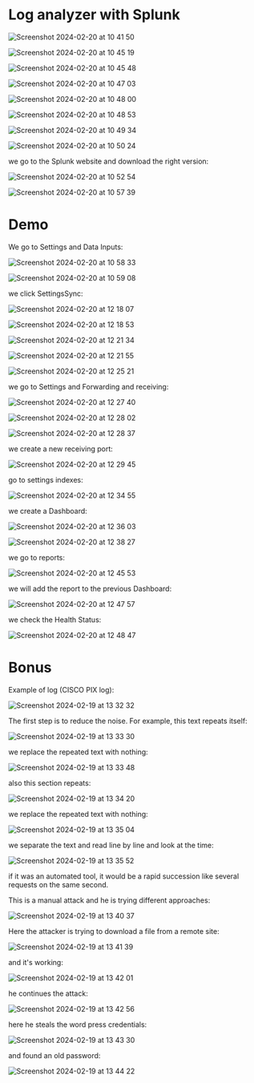 # Log analyzer with Splunk


![Screenshot 2024-02-20 at 10 41 50](https://github.com/redjules/Log-analyzer/assets/106017493/e07049db-1ba8-4739-8bd2-7de332c9f722)

![Screenshot 2024-02-20 at 10 45 19](https://github.com/redjules/Log-analyzer/assets/106017493/1cf4add6-e6b1-4bcd-820d-b0e70af0dd03)

![Screenshot 2024-02-20 at 10 45 48](https://github.com/redjules/Log-analyzer/assets/106017493/3bc62977-a81a-49cc-916d-a01a724ecbf9)

![Screenshot 2024-02-20 at 10 47 03](https://github.com/redjules/Log-analyzer/assets/106017493/6c503712-0ca6-4922-99ad-4c96da3659df)

![Screenshot 2024-02-20 at 10 48 00](https://github.com/redjules/Log-analyzer/assets/106017493/2a37dc74-57b9-49ba-bf9d-5b8751178d1a)

![Screenshot 2024-02-20 at 10 48 53](https://github.com/redjules/Log-analyzer/assets/106017493/60b73dc7-a2ae-4800-a383-1cac41330863)

![Screenshot 2024-02-20 at 10 49 34](https://github.com/redjules/Log-analyzer/assets/106017493/94d2d57e-5382-41c3-8d57-c94ef8cad901)

![Screenshot 2024-02-20 at 10 50 24](https://github.com/redjules/Log-analyzer/assets/106017493/01add557-b2c0-4ee5-869b-dec40480fa90)

we go to the Splunk website and download the right version:

![Screenshot 2024-02-20 at 10 52 54](https://github.com/redjules/Log-analyzer/assets/106017493/2d1245f8-d291-430f-b202-8ab01bf1f9d7)

![Screenshot 2024-02-20 at 10 57 39](https://github.com/redjules/Log-analyzer/assets/106017493/2b2f9e5c-f3c1-415a-b99d-1fb49f1bc0ea)

# Demo

We go to Settings and Data Inputs:

![Screenshot 2024-02-20 at 10 58 33](https://github.com/redjules/Log-analyzer/assets/106017493/79d9d1a4-67ec-4da0-bc98-17df08ec304d)

![Screenshot 2024-02-20 at 10 59 08](https://github.com/redjules/Log-analyzer/assets/106017493/80b5d72b-d56a-413e-a460-50bd96fed5bf)

we click SettingsSync:

![Screenshot 2024-02-20 at 12 18 07](https://github.com/redjules/Log-analyzer/assets/106017493/e2d20a63-2b8a-4c8d-8ea7-cae7a66e1743)

![Screenshot 2024-02-20 at 12 18 53](https://github.com/redjules/Log-analyzer/assets/106017493/51c51884-2d2f-4fb1-9179-1aa96f6b438d)

![Screenshot 2024-02-20 at 12 21 34](https://github.com/redjules/Log-analyzer/assets/106017493/7d016780-8953-48f7-bd22-640afe3588b8)

![Screenshot 2024-02-20 at 12 21 55](https://github.com/redjules/Log-analyzer/assets/106017493/7eddf812-260a-4af9-a6d0-07420a2fe9b0)

![Screenshot 2024-02-20 at 12 25 21](https://github.com/redjules/Log-analyzer/assets/106017493/754ff001-ad73-431f-9a98-b929bd7a1191)

we go to Settings and Forwarding and receiving:

![Screenshot 2024-02-20 at 12 27 40](https://github.com/redjules/Log-analyzer/assets/106017493/a566b849-5a9f-4a03-8ffb-62f78f4e87b5)

![Screenshot 2024-02-20 at 12 28 02](https://github.com/redjules/Log-analyzer/assets/106017493/1ff16a0b-c9bf-4f25-a571-e4bc6706468f)

![Screenshot 2024-02-20 at 12 28 37](https://github.com/redjules/Log-analyzer/assets/106017493/fbfe8d15-9eae-4f2d-9474-edb9b5ed565a)

we create a new receiving port:

![Screenshot 2024-02-20 at 12 29 45](https://github.com/redjules/Log-analyzer/assets/106017493/d421a10b-e9e2-41aa-9aae-f62e2acc5548)

go to settings indexes:

![Screenshot 2024-02-20 at 12 34 55](https://github.com/redjules/Log-analyzer/assets/106017493/2c15be71-f92d-436e-87fb-507e4490dddc)

we create a Dashboard:

![Screenshot 2024-02-20 at 12 36 03](https://github.com/redjules/Log-analyzer/assets/106017493/db6a8aa2-b878-4456-93e8-017925fabed5)

![Screenshot 2024-02-20 at 12 38 27](https://github.com/redjules/Log-analyzer/assets/106017493/c305116f-37d5-4935-8e19-3f98ac164b64)

we go to reports:

![Screenshot 2024-02-20 at 12 45 53](https://github.com/redjules/Log-analyzer/assets/106017493/71eb59dd-7f48-47af-b97d-9261afb7cb8c)

we will add the report to the previous Dashboard:

![Screenshot 2024-02-20 at 12 47 57](https://github.com/redjules/Log-analyzer/assets/106017493/a9772800-af72-4924-9dbd-9e2f0a4735a5)

we check the Health Status:

![Screenshot 2024-02-20 at 12 48 47](https://github.com/redjules/Log-analyzer/assets/106017493/aff79da4-31ef-46b3-8e51-d8a21660be70)

# Bonus


Example of log (CISCO PIX log):

![Screenshot 2024-02-19 at 13 32 32](https://github.com/redjules/Log-analyzer/assets/106017493/64cdad12-a4b4-4aee-b464-77d3b26d5a4d)

The first step is to reduce the noise. For example, this text repeats itself:

![Screenshot 2024-02-19 at 13 33 30](https://github.com/redjules/Log-analyzer/assets/106017493/267beafa-6a99-4929-a8c4-e1e7e3d02e76)

we replace the repeated text with nothing:

![Screenshot 2024-02-19 at 13 33 48](https://github.com/redjules/Log-analyzer/assets/106017493/ef5f4020-08fd-43be-aa94-0216464a6806)


also this section repeats:

![Screenshot 2024-02-19 at 13 34 20](https://github.com/redjules/Log-analyzer/assets/106017493/9afe7f02-7f61-4467-8aa6-d7112ee10cde)

we replace the repeated text with nothing:

![Screenshot 2024-02-19 at 13 35 04](https://github.com/redjules/Log-analyzer/assets/106017493/586964f3-0659-4761-a82b-d3016e1a00f7)

we separate the text and read line by line and look at the time:

![Screenshot 2024-02-19 at 13 35 52](https://github.com/redjules/Log-analyzer/assets/106017493/30214fdf-4828-4c50-a614-0f90d03df311)


if it was an automated tool, it would be a rapid succession like several requests on the same second.

This is a manual attack and he is trying different approaches:

![Screenshot 2024-02-19 at 13 40 37](https://github.com/redjules/Log-analyzer/assets/106017493/bc97c871-151a-4521-91c6-6b18b86b1440)


Here the attacker is trying to download a file from a remote site:

![Screenshot 2024-02-19 at 13 41 39](https://github.com/redjules/Log-analyzer/assets/106017493/6fa83ef7-1c53-47b0-89d5-108248c613cb)

and it's working:

![Screenshot 2024-02-19 at 13 42 01](https://github.com/redjules/Log-analyzer/assets/106017493/5fe8b482-855c-4faf-b15b-d006ac79074c)

he continues the attack:

![Screenshot 2024-02-19 at 13 42 56](https://github.com/redjules/Log-analyzer/assets/106017493/0a3bffe4-855e-4f2d-a352-c7174524d0fa)

here he steals the word press credentials:

![Screenshot 2024-02-19 at 13 43 30](https://github.com/redjules/Log-analyzer/assets/106017493/e3e5f47b-cc59-4697-ac73-712a01f9b60a)

and found an old password:

![Screenshot 2024-02-19 at 13 44 22](https://github.com/redjules/Log-analyzer/assets/106017493/1b0086b0-cb1b-4acb-9950-8744f79cacdf)
